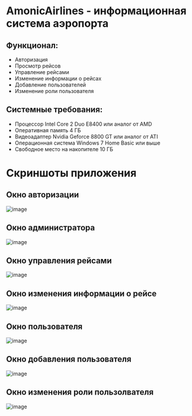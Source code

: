 # AmonicAirlines - информационная система аэропорта
## Функционал:
* Авторизация
* Просмотр рейсов
* Управление рейсами
* Изменение информации о рейсах 
* Добавление пользователей
* Изменение роли пользователя


##  Системные требования:
* Процессор Intel Core 2 Duo E8400 или аналог от AMD
* Оперативная память 4 ГБ
* Видеоадаптер Nvidia Geforce 8800 GT или аналог от ATI
* Операционная система Windows 7 Home Basic или выше
* Свободное место на накопителе 10 ГБ

# Скриншоты приложения
## Окно авторизации
![image](https://user-images.githubusercontent.com/60029576/160297373-a201affe-942d-4413-be94-9eb4631fa10f.png)

## Окно администратора
![image](https://user-images.githubusercontent.com/60029576/160297388-60fada7b-91bd-45f9-89d9-d739de24eb06.png)

## Окно управления рейсами
![image](https://user-images.githubusercontent.com/60029576/160297409-cc8984b1-0536-4a27-a28f-f02e2040f9ae.png)

## Окно изменения информации о рейсе
![image](https://user-images.githubusercontent.com/60029576/160297415-57fd0952-fb04-4fd1-8fea-3a201276ad65.png)

## Окно пользователя
![image](https://user-images.githubusercontent.com/60029576/160297471-fd0895d3-1471-4a73-ba06-86027316c054.png)

## Окно добавления пользователя
![image](https://user-images.githubusercontent.com/60029576/160297436-6a71d1a5-9884-49cd-b647-5b1370f853d7.png)

## Окно изменения роли пользолвателя
![image](https://user-images.githubusercontent.com/60029576/160297432-431720c7-7362-4b65-8ac2-99d700f1a3d7.png)
